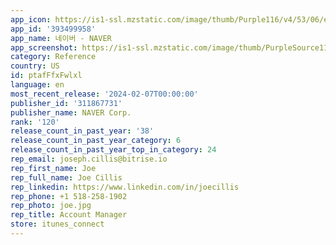 ```yaml
---
app_icon: https://is1-ssl.mzstatic.com/image/thumb/Purple116/v4/53/06/e8/5306e879-236a-485d-faa2-d9880342f157/AppIcon-0-0-1x_U007emarketing-0-7-0-sRGB-0-85-220.png/1024x1024bb.png
app_id: '393499958'
app_name: 네이버 - NAVER
app_screenshot: https://is1-ssl.mzstatic.com/image/thumb/PurpleSource116/v4/56/fa/30/56fa3044-616f-110a-c23a-fc52a3fdcccc/a37297a4-df53-4bea-b75a-470068133ddd_Appstore_XSMax_01.png/1242x2688bb.png
category: Reference
country: US
id: ptafFfxFwlxl
language: en
most_recent_release: '2024-02-07T00:00:00'
publisher_id: '311867731'
publisher_name: NAVER Corp.
rank: '120'
release_count_in_past_year: '38'
release_count_in_past_year_category: 6
release_count_in_past_year_top_in_category: 24
rep_email: joseph.cillis@bitrise.io
rep_first_name: Joe
rep_full_name: Joe Cillis
rep_linkedin: https://www.linkedin.com/in/joecillis
rep_phone: +1 518-258-1902
rep_photo: joe.jpg
rep_title: Account Manager
store: itunes_connect
---
```

